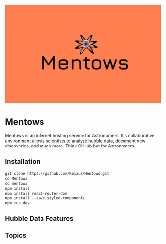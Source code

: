 ![Alt Text](/mentows/src/assets/Mentows3.png)

# Mentows
Mentows is an internet hosting service for Astronomers. It's collaborative environment allows scientists to analyze hubble data, document new discoveries, and much more. Think GitHub but for Astronomers.

Installation
---
```
git clone https://github.com/Keiaus/Mentows.git
cd Mentows
cd mentows
npm install
npm install react-router-dom
npm install --save styled-components
npm run dev
```

Hubble Data Features
--- 
Topics 
---
